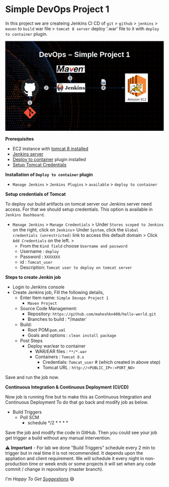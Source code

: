 # Simple DevOps Project 1

In this project we are createing Jenkins CI CD of `git` > `github` > `jenkins` > `maven` to `build` war file > `tomcat 8 server` deploy '.war' file to it with `deploy to container` plugin.

![Simple DevOps Project 01](./img/devops-1.png)

**Prerequisites**

- EC2 instance with [tomcat 8 installed](../../Tomcat/tomcat8_installation.md)
- [Jenkins server](../../Jenkins/Jenkins_installation.md)
- [Deploy to container](#deploy_to_container) plugin installed
- [Setup Tomcat Credentials](#tomcat_credentials)

<a name="deploy_to_container" ></a>

**Installation of `Deploy to container` plugin**

  - `Manage Jenkins` > `Jenkins Plugins` > `available` > `deploy to container`

<a name="tomcat_credentials" ></a>

**Setup credentials of Tomcat**

To deploy our build artifacts on tomcat server our Jenkins server need access. For that we should setup credentials. This option is available in `Jenkins Dashboard`.

- `Manage Jenkins` > `Manage Credentials` > Under `Stores scoped to Jenkins` on the right, click on `Jenkins`> Under `System`, click the `Global credentials (unrestricted)` link to access this default domain > Click `Add Credentials` on the left. >
    - From the `Kind field` choose `Username and password`
    - Username : `deploy`
    - Password : `XXXXXXX`
    - id : `Tomcat_user`
    - Description: `Tomcat user to deploy on tomcat server`

**Steps to create Jenkin job**

- Login to Jenkins console
- Create Jenkins job, Fill the following details,
  - Enter Item name: `Simple Devops Project 1`
    - `Maven Project`
  - Source Code Management:
    - Repository: `https://github.com/maheshkn400/hello-world.git`
    - Branches to build : */master`
  - Build:
    - Root POM:`pom.xml`
    - Goals and options : `clean install package`
  - Post Steps
    - Deploy war/ear to container
      - WAR/EAR files : `**/*.war`
      - Containers : `Tomcat 8.x`
        - Credentials: `Tomcat_user` # (which created in above step)
        - Tomcat URL : `http://<PUBLIC_IP>:<PORT_NO>`

Save and run the job now.

**Continuous Integration & Continuous Deployment (CI/CD)**

Now job is running fine but to make this as Continuous Integration and Continuous Deployment To do that go back and modify job as below.

- Build Triggers
  - Poll SCM
    - schedule */2 * * * *

Save the job and modify the code in GitHub. Then you could see your job get trigger a build without any manual intervention.

:warning: **Important** - For lab we done "Build Triggers" schedule every 2 min to trigger but in real time it is not recommended. It depends upon the appliation and client requirement. We will schedule it every night in non-production time or week ends or some projects it will set when any code commit / change in repository (master branch).

_I'm Happy To Get [Suggestions](https://forms.gle/TbfdXQ5H3a3oSTjo6)_ :smile:
